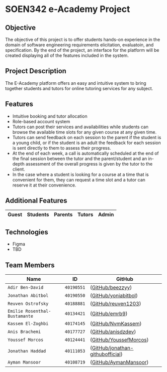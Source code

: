 # SOEN342 e-Academy Project

## Objective
The objective of this project is to offer students hands-on experience in the domain of software engineering requirements elicitation, evaluatoin, and specification. By the end of the project, an interface for the platform will be created displaying all of the features included in the system.

## Project Description
The E-Academy platform offers an easy and intuitive system to bring together students and tutors for online tutoring services for any subject.

## Features

* Intuitive booking and tutor allocation
* Role-based account system
* Tutors can post their services and availabilities while students can browse the available time slots for any given course at any given time. 
* Tutors can send feedback on each session to the parent if the student is a young child, or if the student is an adult the feedback for each session is sent directly to them to assess their progress. 
* At the end of each week, a call is automatically scheduled at the end of the final session between the tutor and the parent/student and an in-depth assessment of the overall progress is given by the tutor to the client. 
* In the case where a student is looking for a course at a time that is convenient for them, they can request a time slot and a tutor can reserve it at their convenience.

## Additional Features
|Guest|Students|Parents|Tutors|Admin|
|-----------|-----------|-----------|-----------|-----------|


## Technologies

* Figma
* TBD

## Team Members
|   Name   | ID      | GitHub   
| ------------- | ------------- | --------    |
| `Adir Ben-David`        |    `40190551`      | ([GitHub/beezzyy](https://github.com/beezzyy))   |
| `Jonathan Abitbol`         | `40190550`         | ([GitHub/yoniabitbol](https://github.com/yoniabitbol))   |
| `Reuven Ostrofsky`        |    `40188881`      | ([GitHub/reuven1203](https://github.com/reuven1203))   |
| `Emilie Rosenthal-Bustamante`         | `40134421`         | ([GitHub/emrb9](https://github.com/emrb9))   |
| `Kassem El-Zoghbi`         | `40174145`         | ([GitHub/NvmKassem](https://github.com/NvmKassem))   |
| `Anis Brachemi`         | `40177727`         | ([GitHub/anisdzdev](https://github.com/anisdzdev))   |
| `Youssef Morcos`         | `40124441`         | ([GitHub/YoussefMorcos](https://github.com/YoussefMorcos))   |
| `Jonathan Haddad`         | `40111053`         | ([GitHub/jonathan-githubofficial](https://github.com/jonathan-githubofficial))   |
| `Ayman Mansoor`         | `40108719`         | ([GitHub/AymanMansoor](https://github.com/AymanMansoor))   |



